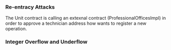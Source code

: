 ### Re-entracy Attacks
The Unit contract is calling an extexnal contract (ProfessionalOfficesImpl) in order to approve a technician address how wants to register a new operation.

### Integer Overflow and Underflow
